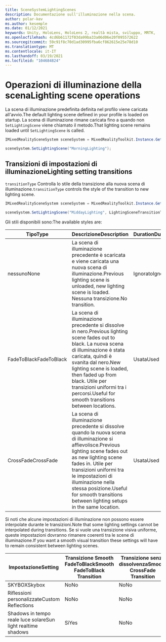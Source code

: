 ```yaml
---
title: SceneSystemLightingScenes
description: Documentazione sull'illuminazione nella scena.
author: polar-kev
ms.author: kesemple
ms.date: 01/12/2021
keywords: Unity, HoloLens, HoloLens 2, realtà mista, sviluppo, MRTK,
ms.openlocfilehash: 4cd6b61172f03da99ba33a06d06e20f095572622
ms.sourcegitcommit: 59c91f8c70d1ad30995fba6cf862615e25e78d10
ms.translationtype: MT
ms.contentlocale: it-IT
ms.lasthandoff: 03/19/2021
ms.locfileid: "104684824"
---
```

# <a name="lighting-scene-operations"></a><span data-ttu-id="ec330-104">Operazioni di illuminazione della scena</span><span class="sxs-lookup"><span data-stu-id="ec330-104">Lighting scene operations</span></span>

<span data-ttu-id="ec330-105">La scena di illuminazione predefinita definita nel profilo viene caricata all'avvio.</span><span class="sxs-lookup"><span data-stu-id="ec330-105">The default lighting scene defined in your profile is loaded on startup.</span></span> <span data-ttu-id="ec330-106">La scena di illuminazione rimane caricata fino a quando non `SetLightingScene` viene chiamato il metodo.</span><span class="sxs-lookup"><span data-stu-id="ec330-106">That lighting scene remains loaded until `SetLightingScene` is called.</span></span>

```c#
IMixedRealitySceneSystem sceneSystem = MixedRealityToolkit.Instance.GetService<IMixedRealitySceneSystem>();

sceneSystem.SetLightingScene("MorningLighting");
```

## <a name="lighting-setting-transitions"></a><span data-ttu-id="ec330-107">Transizioni di impostazioni di illuminazione</span><span class="sxs-lookup"><span data-stu-id="ec330-107">Lighting setting transitions</span></span>

<span data-ttu-id="ec330-108">`transitionType` Controlla lo stile della transizione alla nuova scena di illuminazione.</span><span class="sxs-lookup"><span data-stu-id="ec330-108">`transitionType` controls the style of the transition to new lighting scene.</span></span>

```c#
IMixedRealitySceneSystem sceneSystem = MixedRealityToolkit.Instance.GetService<IMixedRealitySceneSystem>();

sceneSystem.SetLightingScene("MiddayLighting", LightingSceneTransitionType.CrossFade);
```

<span data-ttu-id="ec330-109">Gli stili disponibili sono:</span><span class="sxs-lookup"><span data-stu-id="ec330-109">The available styles are:</span></span>

<span data-ttu-id="ec330-110">Tipo</span><span class="sxs-lookup"><span data-stu-id="ec330-110">Type</span></span> | <span data-ttu-id="ec330-111">Descrizione</span><span class="sxs-lookup"><span data-stu-id="ec330-111">Description</span></span> | <span data-ttu-id="ec330-112">Duration</span><span class="sxs-lookup"><span data-stu-id="ec330-112">Duration</span></span>
--- | --- | ---
<span data-ttu-id="ec330-113">nessuno</span><span class="sxs-lookup"><span data-stu-id="ec330-113">None</span></span> | <span data-ttu-id="ec330-114">La scena di illuminazione precedente è scaricata e viene caricata una nuova scena di illuminazione.</span><span class="sxs-lookup"><span data-stu-id="ec330-114">Previous lighting scene is unloaded, new lighting scene is loaded.</span></span> <span data-ttu-id="ec330-115">Nessuna transizione.</span><span class="sxs-lookup"><span data-stu-id="ec330-115">No transition.</span></span> | <span data-ttu-id="ec330-116">Ignorato</span><span class="sxs-lookup"><span data-stu-id="ec330-116">Ignored</span></span>
<span data-ttu-id="ec330-117">FadeToBlack</span><span class="sxs-lookup"><span data-stu-id="ec330-117">FadeToBlack</span></span> | <span data-ttu-id="ec330-118">La scena di illuminazione precedente si dissolve in nero.</span><span class="sxs-lookup"><span data-stu-id="ec330-118">Previous lighting scene fades out to black.</span></span> <span data-ttu-id="ec330-119">La nuova scena di illuminazione è stata caricata, quindi è svanita dal nero.</span><span class="sxs-lookup"><span data-stu-id="ec330-119">New lighting scene is loaded, then faded up from black.</span></span> <span data-ttu-id="ec330-120">Utile per transizioni uniformi tra i percorsi.</span><span class="sxs-lookup"><span data-stu-id="ec330-120">Useful for smooth transitions between locations.</span></span> | <span data-ttu-id="ec330-121">Usata</span><span class="sxs-lookup"><span data-stu-id="ec330-121">Used</span></span>
<span data-ttu-id="ec330-122">CrossFade</span><span class="sxs-lookup"><span data-stu-id="ec330-122">CrossFade</span></span> | <span data-ttu-id="ec330-123">La scena di illuminazione precedente si dissolve quando la nuova scena di illuminazione si affievolisce.</span><span class="sxs-lookup"><span data-stu-id="ec330-123">Previous lighting scene fades out as new lighting scene fades in.</span></span> <span data-ttu-id="ec330-124">Utile per transizioni uniformi tra le impostazioni di illuminazione nella stessa posizione.</span><span class="sxs-lookup"><span data-stu-id="ec330-124">Useful for smooth transitions between lighting setups in the same location.</span></span> | <span data-ttu-id="ec330-125">Usata</span><span class="sxs-lookup"><span data-stu-id="ec330-125">Used</span></span>

<span data-ttu-id="ec330-126">Si noti che alcune impostazioni di illuminazione non possono essere interpolate durante le transizioni.</span><span class="sxs-lookup"><span data-stu-id="ec330-126">Note that some lighting settings cannot be interpolated during transitions.</span></span> <span data-ttu-id="ec330-127">Se si vuole una transizione visiva uniforme, queste impostazioni dovranno rimanere coerenti tra le scene di illuminazione.</span><span class="sxs-lookup"><span data-stu-id="ec330-127">If you want a smooth visual transition these settings will have to remain consistent between lighting scenes.</span></span>

<span data-ttu-id="ec330-128">Impostazione</span><span class="sxs-lookup"><span data-stu-id="ec330-128">Setting</span></span> | <span data-ttu-id="ec330-129">Transizione Smooth FadeToBlack</span><span class="sxs-lookup"><span data-stu-id="ec330-129">Smooth FadeToBlack Transition</span></span> | <span data-ttu-id="ec330-130">Transizione senza dissolvenza</span><span class="sxs-lookup"><span data-stu-id="ec330-130">Smooth CrossFade Transition</span></span>
--- | --- | ---
<span data-ttu-id="ec330-131">SKYBOX</span><span class="sxs-lookup"><span data-stu-id="ec330-131">Skybox</span></span> | <span data-ttu-id="ec330-132">No</span><span class="sxs-lookup"><span data-stu-id="ec330-132">No</span></span> | <span data-ttu-id="ec330-133">No</span><span class="sxs-lookup"><span data-stu-id="ec330-133">No</span></span>
<span data-ttu-id="ec330-134">Riflessioni personalizzate</span><span class="sxs-lookup"><span data-stu-id="ec330-134">Custom Reflections</span></span> | <span data-ttu-id="ec330-135">No</span><span class="sxs-lookup"><span data-stu-id="ec330-135">No</span></span> | <span data-ttu-id="ec330-136">No</span><span class="sxs-lookup"><span data-stu-id="ec330-136">No</span></span>
<span data-ttu-id="ec330-137">Shadows in tempo reale luce solare</span><span class="sxs-lookup"><span data-stu-id="ec330-137">Sun light realtime shadows</span></span> | <span data-ttu-id="ec330-138">Sì</span><span class="sxs-lookup"><span data-stu-id="ec330-138">Yes</span></span> | <span data-ttu-id="ec330-139">No</span><span class="sxs-lookup"><span data-stu-id="ec330-139">No</span></span>
